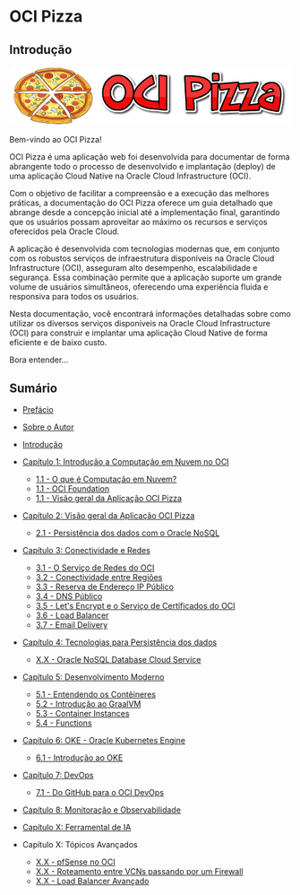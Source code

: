 # OCI Pizza

## Introdução

![alt_text](./docs/chapter-1/img/oci-pizza-logo-1.png "OCI Pizza")

Bem-vindo ao OCI Pizza!

OCI Pizza é uma aplicação web foi desenvolvida para documentar de forma abrangente todo o processo de desenvolvido e implantação (deploy) de uma aplicação Cloud Native na Oracle Cloud Infrastructure (OCI).

Com o objetivo de facilitar a compreensão e a execução das melhores práticas, a documentação do OCI Pizza oferece um guia detalhado que abrange desde a concepção inicial até a implementação final, garantindo que os usuários possam aproveitar ao máximo os recursos e serviços oferecidos pela Oracle Cloud.

A aplicação é desenvolvida com tecnologias modernas que, em conjunto com os robustos  serviços de infraestrutura disponíveis na Oracle Cloud Infrastructure (OCI), asseguram alto desempenho, escalabilidade e segurança. Essa combinação permite que a aplicação suporte um grande volume de usuários simultâneos, oferecendo uma experiência fluida e responsiva para todos os usuários.

Nesta documentação, você encontrará informações detalhadas sobre como utilizar os diversos serviços disponíveis na Oracle Cloud Infrastructure (OCI) para construir e implantar uma aplicação Cloud Native de forma eficiente e de baixo custo.

Bora entender...

## Sumário

- [Prefácio](./docs/preface.md)
- [Sobre o Autor](./docs/daniel-armbrust-about.md)
- [Introdução](./docs/intro.md)

- [Capítulo 1: Introdução a Computação em Nuvem no OCI](./docs/chapter-1.md)
	- [1.1 - O que é Computação em Nuvem?](./docs/cloud-computing.md)
	- [1.1 - OCI Foundation](./docs/oci-foundation.md)
	- [1.1 - Visão geral da Aplicação OCI Pizza](./docs/ocipizza-overview.md)

- [Capítulo 2: Visão geral da Aplicação OCI Pizza](./docs/chapter-2/intro.md)
	- [2.1 - Persistência dos dados com o Oracle NoSQL](./docs/chapter-2/nosql.md)

- [Capítulo 3: Conectividade e Redes](./docs/chapter-3/intro.md)
	- [3.1 - O Serviço de Redes do OCI](./docs/chapter-3/network.md)
	- [3.2 - Conectividade entre Regiões](./docs/chapter-3/regions-connectivity.md)
	- [3.3 - Reserva de Endereço IP Público](./docs/chapter-3/reserved-public-ip.md)	
	- [3.4 - DNS Público](./docs/chapter-3/dns.md)
	- [3.5 - Let's Encrypt e o Serviço de Certificados do OCI](./docs/chapter-3/lets-encrypt.md)
	- [3.6 - Load Balancer](./docs/chapter-3/lb.md)	
	- [3.7 - Email Delivery](./docs/chapter-3/email-delivery.md)
    
- [Capítulo 4: Tecnologias para Persistência dos dados](./docs/chapter-4/intro.md)
	- [X.X - Oracle NoSQL Database Cloud Service](./docs/chapter-4/nosql.md)

- [Capítulo 5: Desenvolvimento Moderno](./docs/chapter-5/intro.md)
	- [5.1 - Entendendo os Contêineres](./docs/chapter-5/containers.md)
	- [5.2 - Introdução ao GraalVM](./docs/chapter-5/graalvm.md)	
	- [5.3 - Container Instances](./docs/chapter-5/container-instances.md)	
	- [5.4 - Functions](./docs/chapter-5/functions.md)	

- [Capítulo 6: OKE - Oracle Kubernetes Engine](./docs/chapter-6/intro.md)
	- [6.1 - Introdução ao OKE](./docs/chapter-6/oke.md)

- [Capítulo 7: DevOps](./docs/chapter-7/intro.md)
	- [7.1 - Do GitHub para o OCI DevOps]()

- [Capítulo 8: Monitoração e Observabilidade](./docs/chapter-8/intro.md)

- [Capítulo X: Ferramental de IA]()

- Capítulo X: Tópicos Avançados
	- [X.X - pfSense no OCI](./docs/pfsense.md)
	- [X.X - Roteamento entre VCNs passando por um Firewall]()
	- [X.X - Load Balancer Avançado]()
